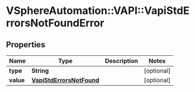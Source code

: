 # VSphereAutomation::VAPI::VapiStdErrorsNotFoundError

## Properties
Name | Type | Description | Notes
------------ | ------------- | ------------- | -------------
**type** | **String** |  | [optional] 
**value** | [**VapiStdErrorsNotFound**](VapiStdErrorsNotFound.md) |  | [optional] 


